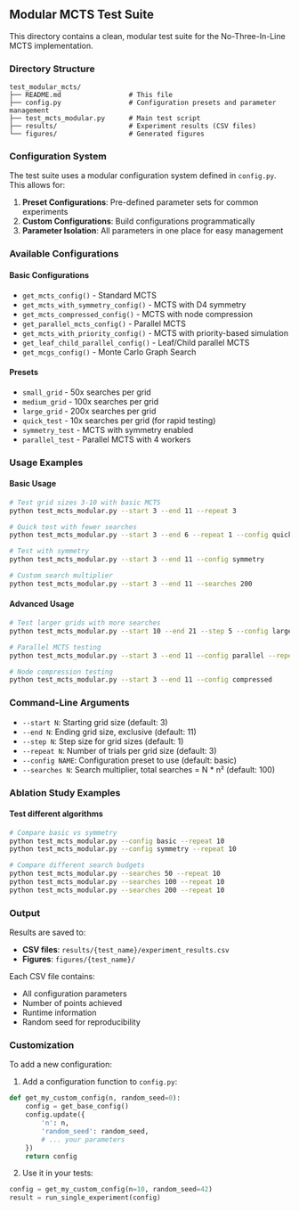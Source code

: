 ## Modular MCTS Test Suite

This directory contains a clean, modular test suite for the No-Three-In-Line MCTS implementation.

### Directory Structure

```
test_modular_mcts/
├── README.md                 # This file
├── config.py                 # Configuration presets and parameter management
├── test_mcts_modular.py      # Main test script
├── results/                  # Experiment results (CSV files)
└── figures/                  # Generated figures
```

### Configuration System

The test suite uses a modular configuration system defined in `config.py`. This allows for:

1. **Preset Configurations**: Pre-defined parameter sets for common experiments
2. **Custom Configurations**: Build configurations programmatically
3. **Parameter Isolation**: All parameters in one place for easy management

### Available Configurations

#### Basic Configurations
- `get_mcts_config()` - Standard MCTS
- `get_mcts_with_symmetry_config()` - MCTS with D4 symmetry
- `get_mcts_compressed_config()` - MCTS with node compression
- `get_parallel_mcts_config()` - Parallel MCTS
- `get_mcts_with_priority_config()` - MCTS with priority-based simulation
- `get_leaf_child_parallel_config()` - Leaf/Child parallel MCTS
- `get_mcgs_config()` - Monte Carlo Graph Search

#### Presets
- `small_grid` - 50x searches per grid
- `medium_grid` - 100x searches per grid
- `large_grid` - 200x searches per grid
- `quick_test` - 10x searches per grid (for rapid testing)
- `symmetry_test` - MCTS with symmetry enabled
- `parallel_test` - Parallel MCTS with 4 workers

### Usage Examples

#### Basic Usage
```bash
# Test grid sizes 3-10 with basic MCTS
python test_mcts_modular.py --start 3 --end 11 --repeat 3

# Quick test with fewer searches
python test_mcts_modular.py --start 3 --end 6 --repeat 1 --config quick_test

# Test with symmetry
python test_mcts_modular.py --start 3 --end 11 --config symmetry

# Custom search multiplier
python test_mcts_modular.py --start 3 --end 11 --searches 200
```

#### Advanced Usage
```bash
# Test larger grids with more searches
python test_mcts_modular.py --start 10 --end 21 --step 5 --config large_grid --repeat 5

# Parallel MCTS testing
python test_mcts_modular.py --start 3 --end 11 --config parallel --repeat 3

# Node compression testing
python test_mcts_modular.py --start 3 --end 11 --config compressed
```

### Command-Line Arguments

- `--start N`: Starting grid size (default: 3)
- `--end N`: Ending grid size, exclusive (default: 11)
- `--step N`: Step size for grid sizes (default: 1)
- `--repeat N`: Number of trials per grid size (default: 3)
- `--config NAME`: Configuration preset to use (default: basic)
- `--searches N`: Search multiplier, total searches = N * n² (default: 100)

### Ablation Study Examples

#### Test different algorithms
```bash
# Compare basic vs symmetry
python test_mcts_modular.py --config basic --repeat 10
python test_mcts_modular.py --config symmetry --repeat 10

# Compare different search budgets
python test_mcts_modular.py --searches 50 --repeat 10
python test_mcts_modular.py --searches 100 --repeat 10
python test_mcts_modular.py --searches 200 --repeat 10
```

### Output

Results are saved to:
- **CSV files**: `results/{test_name}/experiment_results.csv`
- **Figures**: `figures/{test_name}/`

Each CSV file contains:
- All configuration parameters
- Number of points achieved
- Runtime information
- Random seed for reproducibility

### Customization

To add a new configuration:

1. Add a configuration function to `config.py`:
```python
def get_my_custom_config(n, random_seed=0):
    config = get_base_config()
    config.update({
        'n': n,
        'random_seed': random_seed,
        # ... your parameters
    })
    return config
```

2. Use it in your tests:
```python
config = get_my_custom_config(n=10, random_seed=42)
result = run_single_experiment(config)
```
